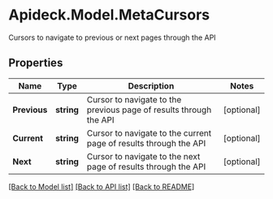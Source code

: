 # Apideck.Model.MetaCursors
Cursors to navigate to previous or next pages through the API

## Properties

Name | Type | Description | Notes
------------ | ------------- | ------------- | -------------
**Previous** | **string** | Cursor to navigate to the previous page of results through the API | [optional] 
**Current** | **string** | Cursor to navigate to the current page of results through the API | [optional] 
**Next** | **string** | Cursor to navigate to the next page of results through the API | [optional] 

[[Back to Model list]](../README.md#documentation-for-models) [[Back to API list]](../README.md#documentation-for-api-endpoints) [[Back to README]](../README.md)

